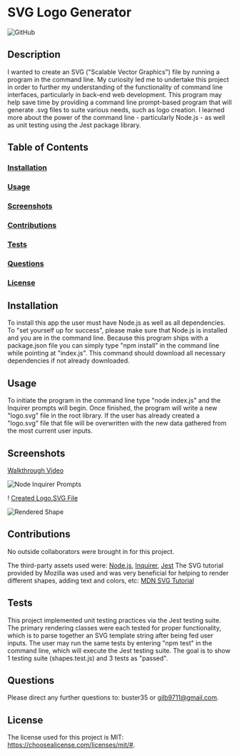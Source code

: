 # SVG Logo Generator
![GitHub](https://img.shields.io/github/license/buster35/buster35/logo-generator)
## Description
I wanted to create an SVG ("Scalable Vector Graphics") file by running a program in the command line.
My curiosity led me to undertake this project in order to further my understanding of the functionality of command line interfaces, particularly in back-end web development.
This program may help save time by providing a command line prompt-based program that will generate .svg files to suite various needs, such as logo creation.
I learned more about the power of the command line - particularly Node.js - as well as unit testing using the Jest package library.
## Table of Contents
### [Installation](#installation)
### [Usage](#usage)
### [Screenshots](#screenshots)
### [Contributions](#contributions)
### [Tests](#tests)
### [Questions](#questions)
### [License](#license)
## Installation
To install this app the user must have Node.js as well as all dependencies. To "set yourself up for success", please make sure that Node.js is installed and you are in the command line. Because this program ships with a package.json file you can simply type "npm install" in the command line while pointing at "index.js". This command should download all necessary dependencies if not already downloaded.
## Usage
To initiate the program in the command line type "node index.js" and the Inquirer prompts will begin. Once finished, the program will write a new "logo.svg" file in the root library. If the user has already created a "logo.svg" file that file will be overwritten with the new data gathered from the most current user inputs.
## Screenshots
[Walkthrough Video](https://drive.google.com/file/d/1W2qa3-0YYL17B-jCzy5V_vdxNIUZBq4r/view)

![Node Inquirer Prompts]("images/node-inquirer-prompts")

! [Created Logo.SVG File]("images/created-logo-file.png")

![Rendered Shape]("images/rendered-shape.png")
## Contributions
No outside collaborators were brought in for this project.

The third-party assets used were: [Node.js](https://nodejs.org/en), [Inquirer](https://www.npmjs.com/package/inquirer#documentation), [Jest](https://jestjs.io/docs/getting-started)
The SVG tutorial provided by Mozilla was used and was very beneficial for helping to render different shapes, adding text and colors, etc: [MDN SVG Tutorial](https://developer.mozilla.org/en-US/docs/Web/SVG/Tutorial/Getting_Started)
## Tests
This project implemented unit testing practices via the Jest testing suite. The primary rendering classes were each tested for proper functionality, which is to parse together an SVG template string after being fed user inputs.
The user may run the same tests by entering "npm test" in the command line, which will execute the Jest testing suite. The goal is to show 1 testing suite (shapes.test.js) and 3 tests as "passed".
## Questions
Please direct any further questions to: buster35 or gilb9711@gmail.com.
## License
The license used for this project is MIT: https://choosealicense.com/licenses/mit/#.

